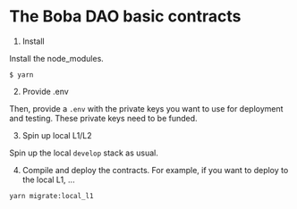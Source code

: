 # The Boba DAO basic contracts

1. Install

Install the node_modules.

```
$ yarn
```

2. Provide .env

Then, provide a `.env` with the private keys you want to use for deployment and testing. These private keys need to be funded.

3. Spin up local L1/L2

Spin up the local `develop` stack as usual.

4. Compile and deploy the contracts. For example, if you want to deploy to the local L1, ...

```
yarn migrate:local_l1
```
